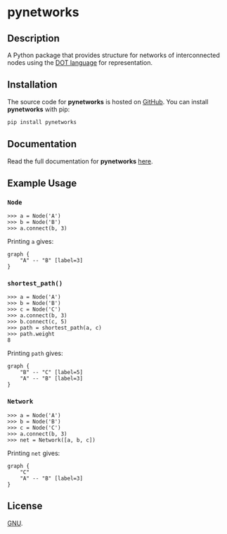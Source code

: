 # pynetworks

## Description

A Python package that provides structure for networks of interconnected nodes using the [DOT language](<https://en.wikipedia.org/wiki/DOT_(graph_description_language)>) for representation.

## Installation

The source code for **pynetworks** is hosted on [GitHub](https://github.com/thomasbreydo/pynetworks). You can install **pynetworks** with pip:

```zsh
pip install pynetworks
```

## Documentation

Read the full documentation for **pynetworks** [here](https://pynetworks.readthedocs.io).

## Example Usage

### `Node`

```python3
>>> a = Node('A')
>>> b = Node('B')
>>> a.connect(b, 3)
```

Printing `a` gives:

```
graph {
    "A" -- "B" [label=3]
}
```

### `shortest_path()`

```python3
>>> a = Node('A')
>>> b = Node('B')
>>> c = Node('C')
>>> a.connect(b, 3)
>>> b.connect(c, 5)
>>> path = shortest_path(a, c)
>>> path.weight
8
```

Printing `path` gives:

```
graph {
    "B" -- "C" [label=5]
    "A" -- "B" [label=3]
}
```

### `Network`

```python3
>>> a = Node('A')
>>> b = Node('B')
>>> c = Node('C')
>>> a.connect(b, 3)
>>> net = Network([a, b, c])
```

Printing `net` gives:

```
graph {
	"C"
	"A" -- "B" [label=3]
}
```

## License

[GNU](/LICENSE).
